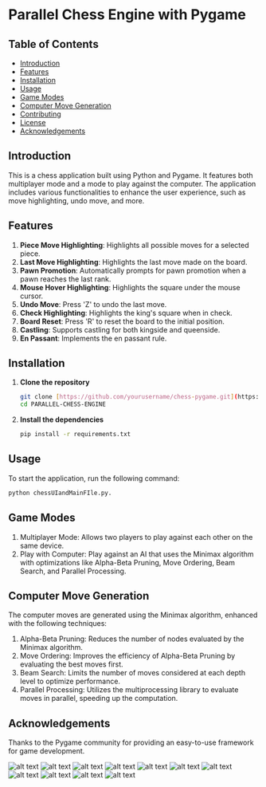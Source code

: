# Parallel Chess Engine with Pygame

## Table of Contents
- [Introduction](#introduction)
- [Features](#features)
- [Installation](#installation)
- [Usage](#usage)
- [Game Modes](#game-modes)
- [Computer Move Generation](#computer-move-generation)
- [Contributing](#contributing)
- [License](#license)
- [Acknowledgements](#acknowledgements)

## Introduction
This is a chess application built using Python and Pygame. It features both multiplayer mode and a mode to play against the computer. The application includes various functionalities to enhance the user experience, such as move highlighting, undo move, and more.

## Features
1. **Piece Move Highlighting**: Highlights all possible moves for a selected piece.
2. **Last Move Highlighting**: Highlights the last move made on the board.
3. **Pawn Promotion**: Automatically prompts for pawn promotion when a pawn reaches the last rank.
4. **Mouse Hover Highlighting**: Highlights the square under the mouse cursor.
5. **Undo Move**: Press 'Z' to undo the last move.
6. **Check Highlighting**: Highlights the king's square when in check.
7. **Board Reset**: Press 'R' to reset the board to the initial position.
8. **Castling**: Supports castling for both kingside and queenside.
9. **En Passant**: Implements the en passant rule.

## Installation
1. **Clone the repository**
    ```sh
    git clone [https://github.com/yourusername/chess-pygame.git](https://github.com/ayushg212/PARALLEL-CHESS-ENGINE.git)
    cd PARALLEL-CHESS-ENGINE
    ```
2. **Install the dependencies**
    ```sh
    pip install -r requirements.txt
    ```

## Usage
To start the application, run the following command:
```sh
python chessUIandMainFIle.py.
```
## Game Modes
1. Multiplayer Mode: Allows two players to play against each other on the same device.
2. Play with Computer: Play against an AI that uses the Minimax algorithm with optimizations like Alpha-Beta Pruning, Move Ordering, Beam Search, and Parallel Processing.

## Computer Move Generation
The computer moves are generated using the Minimax algorithm, enhanced with the following techniques:

1. Alpha-Beta Pruning: Reduces the number of nodes evaluated by the Minimax algorithm.
2. Move Ordering: Improves the efficiency of Alpha-Beta Pruning by evaluating the best moves first.
3. Beam Search: Limits the number of moves considered at each depth level to optimize performance.
4. Parallel Processing: Utilizes the multiprocessing library to evaluate moves in parallel, speeding up the computation.
   
## Acknowledgements
Thanks to the Pygame community for providing an easy-to-use framework for game development.

![alt text](https://github.com/ayushg212/PARALLEL-CHESS-ENGINE/blob/main/Screenshots/image.png)
![alt text](https://github.com/ayushg212/PARALLEL-CHESS-ENGINE/blob/main/Screenshots/image-1.png)
![alt text](https://github.com/ayushg212/PARALLEL-CHESS-ENGINE/blob/main/Screenshots/image-2.png)
![alt text](https://github.com/ayushg212/PARALLEL-CHESS-ENGINE/blob/main/Screenshots/image-3.png)
![alt text](https://github.com/ayushg212/PARALLEL-CHESS-ENGINE/blob/main/Screenshots/image-4.png)
![alt text](https://github.com/ayushg212/PARALLEL-CHESS-ENGINE/blob/main/Screenshots/image-5.png)
![alt text](https://github.com/ayushg212/PARALLEL-CHESS-ENGINE/blob/main/Screenshots/image-6.png)
![alt text](https://github.com/ayushg212/PARALLEL-CHESS-ENGINE/blob/main/Screenshots/image-7.png)
![alt text](https://github.com/ayushg212/PARALLEL-CHESS-ENGINE/blob/main/Screenshots/image-8.png)
![alt text](https://github.com/ayushg212/PARALLEL-CHESS-ENGINE/blob/main/Screenshots/image-9.png)
![alt text](https://github.com/ayushg212/PARALLEL-CHESS-ENGINE/blob/main/Screenshots/image-10.png)
